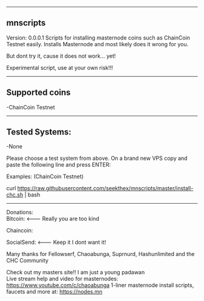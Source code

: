---------
mnscripts
---------
Version: 0.0.0.1
Scripts for installing masternode coins such as ChainCoin Testnet easily. Installs Masternode and most likely does it wrong for you.

But dont try it, cause it does not work... yet! 

Experimental script, use at your own risk!!!

----------------
Supported coins
----------------
-ChainCoin Testnet

---------------
Tested Systems: 
---------------
-None

Please choose a test system from above.
On a brand new VPS copy and paste the following line and press ENTER:

Examples:
(ChainCoin Testnet) 

curl https://raw.githubusercontent.com/seekthex/mnscripts/master/install-chc.sh | bash

**********

Donations:  
Bitcoin:    <--- Really you are too kind    

Chaincoin:  

SocialSend: <--- Keep it I dont want it!

Many thanks for Fellowserf, Chaoabunga, Suprnurd, Hashunlimited and the CHC Community

Check out my masters site!! I am just a young padawan            
Live stream help and video for masternodes: https://www.youtube.com/c/chaoabunga
1-liner masternode install scripts, faucets and more at: https://nodes.mn
